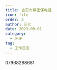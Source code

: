 ```yaml
---
title: 吉安市停医保电话
icon: file
order: 3
author: 三七
date: 2023-09-01
category:
  - 环评
tag:
  - 工作日志
---
```

07968288681

